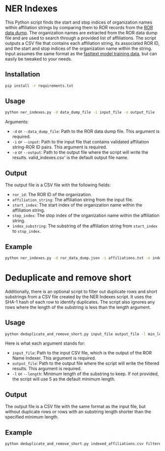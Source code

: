 # NER Indexes

This Python script finds the start and stop indices of organization names within affiliation strings by comparing them to ROR records from the [ROR data dump](https://zenodo.org/record/8190709). The organization names are extracted from the ROR data dump file and are used to search through a provided list of affiliations. The script outputs a CSV file that contains each affiliation string, its associated ROR ID, and the start and stop indices of the organization name within the string. Input assumes the same format as the [fasttext model training data](https://huggingface.co/datasets/poodledude/ror-predictor/tree/main), but can easily be tweaked to your needs.

## Installation

```bash
pip install -r requirements.txt
```

## Usage

```bash
python ner_indexes.py -d data_dump_file -i input_file -o output_file
```

Arguments:

* `-d` or `--data_dump_file`: Path to the ROR data dump file. This argument is required.
* `-i` or `--input`: Path to the input file that contains validated affiliation string-ROR ID pairs. This argument is required.
* `-o` or `--output`: Path to the output file where the script will write the results. valid_indexes.csv' is the default output file name.

## Output

The output file is a CSV file with the following fields:

* `ror_id`: The ROR ID of the organization.
* `affiliation_string`: The affiliation string from the input file.
* `start_index`: The start index of the organization name within the affiliation string.
* `stop_index`: The stop index of the organization name within the affiliation string.
* `index_substring`: The substring of the affiliation string from `start_index` to `stop_index`.


## Example

```bash
python ner_indexes.py -d ror_data_dump.json -i affiliations.txt -o indexed_affiliations.csv
```


# Deduplicate and remove short

Additionally, there is an optional script to filter out duplicate rows and short substrings from a CSV file created by the NER Indexes script. It uses the SHA-1 hash of each row to identify duplicates. The script also ignores any rows where the length of the substring is less than the length argument.


## Usage


```bash
python deduplicate_and_remove_short.py input_file output_file -l min_length
```

Here is what each argument stands for:

* `input_file`: Path to the input CSV file, which is the output of the ROR Name Indexer. This argument is required.
* `output_file`: Path to the output file where the script will write the filtered results. This argument is required.
* `-l` or `--length`: Minimum length of the substring to keep. If not provided, the script will use 5 as the default minimum length.

## Output

The output file is a CSV file with the same format as the input file, but without duplicate rows or rows with an substring length shorter than the specified minimum length.

## Example

```bash
python deduplicate_and_remove_short.py indexed_affiliations.csv filtered_affiliations.csv -l 6
```
